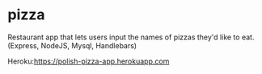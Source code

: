 # pizza
Restaurant app that lets users input the names of pizzas they'd like to eat. (Express, NodeJS, Mysql, Handlebars)

Heroku:https://polish-pizza-app.herokuapp.com
